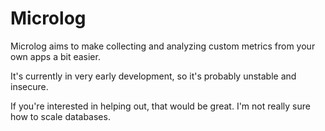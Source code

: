# Microlog

Microlog aims to make collecting and analyzing custom metrics from your own apps a bit easier.

It's currently in very early development, so it's probably unstable and insecure.

If you're interested in helping out, that would be great. I'm not really sure how to scale databases.
